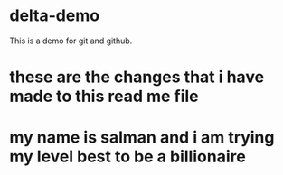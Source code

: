 # delta-demo
This is a demo for git and github.
# these are the changes that i have made to this read me file
# my name is salman and i am trying my level best to  be a billionaire
